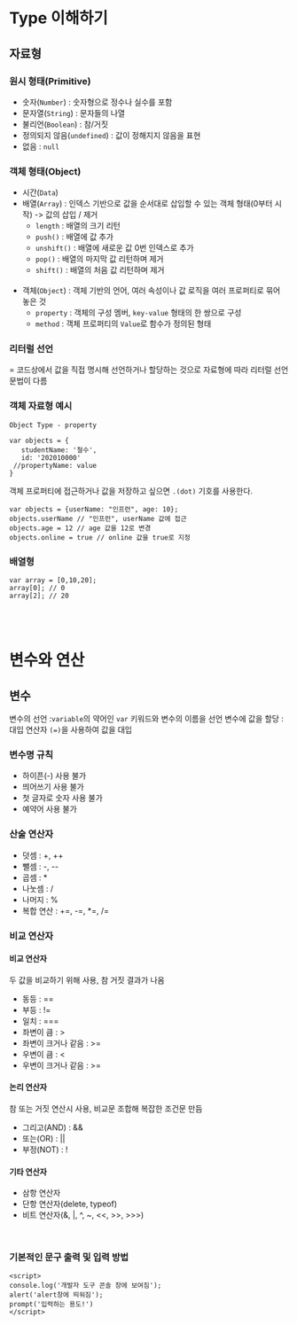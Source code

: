 # Type 이해하기
## 자료형
### 원시 형태(Primitive)
- 숫자(`Number`) : 숫자형으로 정수나 실수를 포함
- 문자열(`String`) : 문자들의 나열
- 불리언(`Boolean`) : 참/거짓
- 정의되지 않음(`undefined`) : 값이 정해지지 않음을 표현
- 없음 : `null`

### 객체 형태(Object)
- 시간(`Data`)
- 배열(`Array`) : 인덱스 기반으로 값을 순서대로 삽입할 수 있는 객체 형태(0부터 시작)
	-> 값의 삽입 / 제거
	- `length` : 배열의 크기 리턴
 	- `push()` : 배열에 값 추가
  	- `unshift()` : 배열에 새로운 값 0번 인덱스로 추가
  	- `pop()` : 배열의 마지막 값 리턴하며 제거
  	- `shift()` : 배열의 처음 값 리턴하며 제거
    <br>
- 객체(`Object`) : 객체 기반의 언어, 여러 속성이나 값 로직을 여러 프로퍼티로 묶어 놓은 것
	- `property` : 객체의 구성 멤버, `key-value` 형태의 한 쌍으로 구성
 	- `method` : 객체 프로퍼티의 `Value`로 함수가 정의된 형태
    

### 리터럴 선언
= 코드상에서 값을 직접 명시해 선언하거나 할당하는 것으로 자료형에 따라 리터럴 선언 문법이 다름

### 객체 자료형 예시
`Object Type - property`
```
var objects = {
   studentName: '철수',
   id: '202010000'
 //propertyName: value
}
```
객체 프로퍼티에 접근하거나 값을 저장하고 싶으면 `.(dot)` 기호를 사용한다.

```
var objects = {userName: "인프런", age: 10};
objects.userName // "인프런", userName 값에 접근
objects.age = 12 // age 값을 12로 변경
objects.online = true // online 값을 true로 지정
```

### 배열형 
```
var array = [0,10,20];
array[0]; // 0
array[2]; // 20
```

<br>
<br>

# 변수와 연산
## 변수
변수의 선언 :`variable`의 약어인 `var` 키워드와 변수의 이름을 선언
변수에 값을 할당 : 대입 연산자 `(=)`을 사용하여 값을 대입
### 변수명 규칙
- 하이픈(-) 사용 불가
- 띄어쓰기 사용 불가
- 첫 글자로 숫자 사용 불가
- 예약어 사용 불가

### 산술 연산자
- 덧셈 : +, ++
- 뺄셈 : -, --
- 곱셈 : *
- 나눗셈 : /
- 나머지 : %
- 복합 연산 : +=, -=, *=, /=

### 비교 연산자
#### 비교 연산자
두 값을 비교하기 위해 사용, 참 거짓 결과가 나옴
- 동등 : ==
- 부등 : !=
- 일치 : ===
- 좌변이 큼 : >
- 좌변이 크거나 같음 : >=
- 우변이 큼 : <
- 우변이 크거나 같음 : >=

#### 논리 연산자
참 또는 거짓 연산시 사용, 비교문 조합해 복잡한 조건문 만듬
- 그리고(AND) : &&
- 또는(OR) : ||
- 부정(NOT) : !

#### 기타 연산자
- 삼항 연산자
- 단항 연산자(delete, typeof)
- 비트 연산자(&, |, ^, ~, <<, >>, >>>)

<br>

### 기본적인 문구 출력 및 입력 방법
```
<script>
console.log('개발자 도구 콘솔 창에 보여짐');
alert('alert창에 띄워짐');
prompt('입력하는 용도!')
</script>
```
